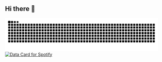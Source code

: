 ## Hi there 👋

<picture>
  <source media="(prefers-color-scheme: dark)" srcset="https://raw.githubusercontent.com/sfs016/sfs016/output/github-contribution-grid-snake-dark.svg" />
  <source media="(prefers-color-scheme: light)" srcset="https://raw.githubusercontent.com/sfs016/sfs016/output/github-contribution-grid-snake.svg" />
  <img alt="github-snake" src="https://raw.githubusercontent.com/sfs016/sfs016/output/github-contribution-grid-snake.svg" />
</picture>

<a href="https://data-card-for-spotify.herokuapp.com/card?user_id=31idodetg4a7yoi27sp4nrrum5ju&custom_title=My Spotify Data&limit=3">
  <img src="https://data-card-for-spotify.herokuapp.com/api/card?user_id=31idodetg4a7yoi27sp4nrrum5ju&custom_title=My Spotify Data&limit=3" alt="Data Card for Spotify">
</a>




